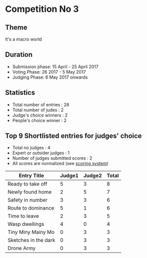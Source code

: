 # Competition No 3

## Theme
It's a macro world

## Duration
* Submission phase: 15 April - 25 April 2017
* Voting Phase: 26 2017 - 5 May 2017
* Judging Phase: 6 May 2017 onwards

## Statistics
* Total number of entries : 28
* Total number of judes : 2
* Judge's choice winners : 2
* People's choice winner : 2

## Top 9 Shortlisted entries for judges' choice
* Total no judges : 4
* Expert or outsider judges : 1
* Number of judges submitted scores : 2
* All scores are normalized (see [scoring system](https://github.com/photography-ncbs/competition/blob/master/scoring.md))

| Entry Title | Judge1 | Judge2 | Total| 
| --- | --- |--- |---  |
| Ready to take off | 5 |3  |8|
| Newly found home | 2 | 5 |7|
| Safety in number | 3 | 3 |6|
| Route to dominance | 5 | 1 |6|
| Time to leave | 2 | 3 |5|
| Wasp dwellings | 4 | 0| 4|
| Tiny Miny Mainy Mo | 0 | 3| 3|
| Sketches in the dark |0 |3|3|
| Drone Army | 0 | 3 |3|
